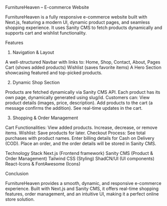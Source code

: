 FurnitureHeaven – E-commerce Website

FurnitureHeaven is a fully responsive e-commerce website built with Next.js, featuring a modern UI, dynamic product pages, and seamless shopping experience. It uses Sanity CMS to fetch products dynamically and supports cart and wishlist functionality.

Features

1. Navigation & Layout

A well-structured Navbar with links to:
Home, Shop, Contact, About, Pages
Cart (shows added products)
Wishlist (saves favorite items)
A Hero Section showcasing featured and top-picked products.

2. Dynamic Shop Section

Products are fetched dynamically via Sanity CMS API.
Each product has its own page, dynamically generated using slug/id.
Customers can:
View product details (images, price, description).
Add products to the cart (a message confirms the addition).
See real-time updates in the cart.

3. Shopping & Order Management

Cart Functionalities:
View added products.
Increase, decrease, or remove items.
Wishlist: Save products for later.
Checkout Process:
See total purchases with product names.
Enter billing details for Cash on Delivery (COD).
Place an order, and the order details will be stored in Sanity CMS.


Technology Stack
Next.js (Frontend framework)
Sanity CMS (Product & Order Management)
Tailwind CSS (Styling)
ShadCN/UI (UI components)
React-Icons & FontAwesome (Icons)


Conclusion

FurnitureHeaven provides a smooth, dynamic, and responsive e-commerce experience. Built with Next.js and Sanity CMS, it offers real-time shopping features, order management, and an intuitive UI, making it a perfect online store solution.
